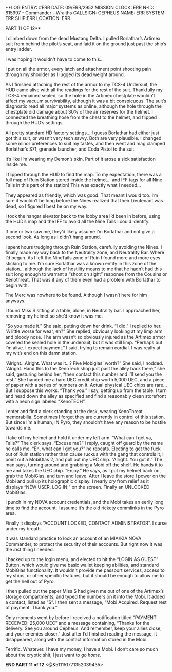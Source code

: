 **LOG ENTRY: #ERR
DATE: 09/ERR/2952
MISSION CLOCK: ERR
N-ID: 615997 - Commander - Wraiths
CALLSIGN: CEPHEUS 
NAME: ERR 
SYSTEM: ERR
SHIP:ERR
LOCATION: ERR

PART 11 OF 12**


I climbed down from the dead Mustang Delta. I pulled Borlathar’s Artimex suit from behind the pilot’s seat, and laid it on the ground just past the ship’s entry ladder.

I was hoping it wouldn't have to come to this…

I put on all the armor, every latch and attachment point shooting pain through my shoulder as I lugged its dead weight around. 

As I finished attaching the rest of the armor to my TCS-4 Undersuit, the HUD came alive with all the readings for the rest of the suit. 
Thankfully my TCS-4 remained sealed, so the hole in the Artimex chestplate wouldn’t affect my vacuum survivability, although it was a bit conspicuous. The suit’s diagnostic read all major systems as online, although the hole through the chestplate did damage about 30% of the air reserves for the helmet. I connected the breathing hose from the chest to the helmet, and flipped through the HUD’s settings.

All pretty standard HD factory settings… I guess Borlathar had either just got this suit, or wasn’t very tech savvy. Both are very plausible. 
I changed some minor preferences to suit my tastes, and then went and mag clamped Borlathar’s S71, grenade launcher, and Coda Pistol to the suit. 

It’s like I’m wearing my Demon’s skin. Part of it arose a sick satisfaction inside me. 

I flipped through the HUD to find the map. To my expectation, there was a full map of Ruin Station stored inside the helmet… and IFF tags for all Nine Tails in this part of the station! This was exactly what I needed…

They appeared as friendly, which was good. That meant I would too. I’m sure it wouldn’t be long before the Nines realized that their Lieutenant was dead, so I figured I best be on my way.

I took the hangar elevator back to the lobby area I’d been in before, using the HUD’s map and the IFF to avoid all the Nine Tails I could identify.

If one or two saw me, they’d likely assume I’m Borlathar and not give a second look. As long as I didn’t hang around. 

I spent hours trudging through Ruin Station, carefully avoiding the Nines. 
I finally made my way back to the Neutrality zone, and Neutrality Bar. Where I’d begun.
As I left the NineTails zone of Ruin I found more and more eyes sticking to me. I’m sure Borlathar was a known entity in this zone of the station… although the lack of hostility means to me that he hadn’t had this suit long enough to warrant a “shoot on sight” response from the Cousins or Xenothreat. That was if any of them even had a problem with Borlathar to begin with. 

The Merc was nowhere to be found. Although I wasn’t here for him anyways.

I found Miss S sitting at a table, alone, in Neutrality bar.
I approached her, removing my helmet so she’d know it was me. 

“So you made it.” She said, putting down her drink.
“I did.” I replied to her.
“A little worse for wear, eh?” She replied, obviously looking at my limp arm and bloody nose. The arm wasn’t so obviously injured as the Artimex armor covered the sealed hole in the undersuit,  but it was still limp. 
“Perhaps but I’m alive. I expect payment.” I said, trying to remain cordial. I was really at my wit’s end on this damn station. 

“Alright…Alright. What was it…? Five Mobiglas’ worth?” She said, 
I nodded. 
“Alright. Hand this to the XenoTech shop just past the alley back there,” she said, gesturing behind her, “then contact this number and I’ll send you the rest.” She handed me a hard UEC credit chip worth 5,000 UEC, and a piece of paper with a series of numbers on it. Actual physical UEC chips are rare… But I suppose this works. 
“Thank you.” I say, getting up from the table. 
I turn and head down the alley as specified and find a reasonably clean storefront with a neon sign labeled “XenoTECH”. 

I enter and find a clerk standing at the desk, wearing XenoThreat memorabilia. Sometimes I forget they are currently in control of this station. But since I’m a human, IN Pyro, they shouldn’t have any reason to be hostile towards me. 

I take off my helmet and hold it under my left arm. 
“What can I get ya, Tails?” The clerk says. “Excuse me?” I reply, caught off guard by the name he calls me. 
“Eh, what can I get you?” he repeats. Electing to get the fuck out of Ruin station rather than cause ruckus with the gang that controls it, I point out a MobiGlas 2, and pull out my UEC chip.
“Alright. You got it.” The man says, turning around and grabbing a Mobi off the shelf. He hands it to me and takes the UEC chip. 
“Enjoy.” He says, as I put my helmet back on, grab the MobiGlas, and turn and leave.
After I leave the store I power on the Mobi and pull up its holographic display. I nearly cry from relief as it displays “NEW USER, LOG IN:” on the screen. Finally an UNLOCKED MobiGlas.

I punch in my NOVA account credentials, and the Mobi takes an eerily long time to find the account. I assume it’s the old rickety commlinks in the Pyro area. 

Finally it displays “ACCOUNT LOCKED, CONTACT ADMINISTRATOR”.
I curse under my breath.

It was standard practice to lock an account of an MIA/KIA NOVA Commander, to protect the security of their accounts. But right now it was the *last* thing I needed.

I backed up to the login menu, and elected to hit the “LOGIN AS GUEST” Button, which would give me basic wallet keeping abilities, and standard MobiGlas functionality. It wouldn't provide me passport services, access to my ships, or other specific features, but it should be enough to allow me to get the hell out of Pyro. 

I then pulled out the paper Miss S had given me out of one of the Artimex’s storage compartments, and typed the numbers on it into the Mobi. It added a contact, listed as “S”. I then sent a message, “Mobi Acquired. Request rest of payment. Thank you.”

Only moments went by before I received a notification titled “PAYMENT RECEIVED: 25,000 UEC” and a message containing, “Thanks for the delivery. See you around Cepheus. And remember, keep your allies close, and your enemies closer.” 
Just after I’d finished reading the message, it disappeared, along with the contact information stored in the Mobi. 

Terrific. Whatever. I have my money, I have a Mobi. I don’t care so much about the cryptic shit, I just want to *go home*. 

**END PART 11 of 12**
<@&511151771352039435>
